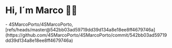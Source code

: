 <h1>Hi, I´m Marco 👋🏻</h1>
<!-- START gadpp -->
- 4SMarcoPorto/4SMarcoPorto, [refs/heads/master@542bb03ad59719dd39d134a8e18ee8ff4679746a](https://github.com/4SMarcoPorto/4SMarcoPorto/commit/542bb03ad59719dd39d134a8e18ee8ff4679746a)
